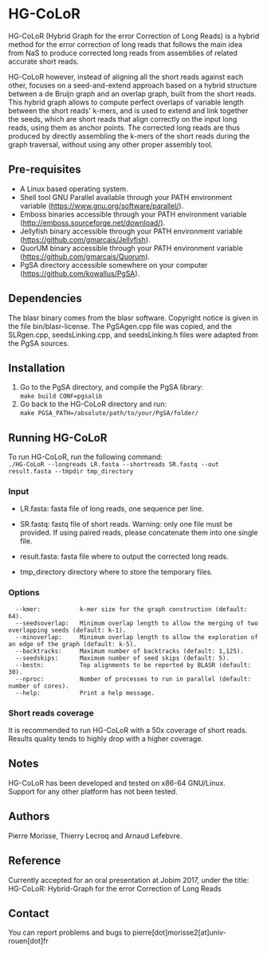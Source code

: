 # HG-CoLoR
HG-CoLoR (Hybrid Graph for the error Correction of Long Reads) is a hybrid method for the
error correction of long reads that follows the main idea from NaS to produce corrected
long reads from assemblies of related accurate short reads.

HG-CoLoR however, instead of aligning all the short reads against each other, focuses on
a seed-and-extend approach based on a hybrid structure between a de Bruijn graph and an
overlap graph, built from the short reads. This hybrid graph allows to compute perfect
overlaps of variable length between the short reads' k-mers, and is used to extend and
link together the seeds, which are short reads that align correctly on the input long
reads, using them as anchor points. The corrected long reads are thus produced by directly
assembling the k-mers of the short reads during the graph traversal, without using any
other proper assembly tool.

Pre-requisites
--------------

  - A Linux based operating system.
  - Shell tool GNU Parallel available through your PATH environment variable (https://www.gnu.org/software/parallel/).
  - Emboss binaries accessible through your PATH environment variable (http://emboss.sourceforge.net/download/).
  - Jellyfish binary accessible through your PATH environment variable (https://github.com/gmarcais/Jellyfish).
  - QuorUM binary accessible through your PATH environment variable (https://github.com/gmarcais/Quorum).
  - PgSA directory accessible somewhere on your computer (https://github.com/kowallus/PgSA).
  
Dependencies
--------------

The blasr binary comes from the blasr software. Copyright notice is given in the file
bin/blasr-license.
The PgSAgen.cpp file was copied, and the SLRgen.cpp, seedsLinking.cpp, and seedsLinking.h
files were adapted from the PgSA sources.
  
Installation
--------------

  1. Go to the PgSA directory, and compile the PgSA library:  
  `make build CONF=pgsalib`
  2. Go back to the HG-CoLoR directory and run:             
  `make PGSA_PATH=/absolute/path/to/your/PgSA/folder/`
  
Running HG-CoLoR
--------------

To run HG-CoLoR, run the following command:       
`./HG-CoLoR --longreads LR.fasta --shortreads SR.fastq --out result.fasta --tmpdir tmp_directory`

### Input

  - LR.fasta:       fasta file of long reads, one sequence per line.
  - SR.fastq:       fastq file of short reads.
    Warning: only one file must be provided.
    If using paired reads, please concatenate them into one single file.

  - result.fasta:   fasta file where to output the corrected long reads.
  - tmp_directory directory where to store the temporary files.

### Options

      --kmer:           k-mer size for the graph construction (default: 64).
      --seedsoverlap:   Minimum overlap length to allow the merging of two overlapping seeds (default: k-1).
      --minoverlap:     Minimum overlap length to allow the exploration of an edge of the graph (default: k-5).
      --backtracks:     Maximum number of backtracks (default: 1,125).
      --seedskips:      Maximum number of seed skips (default: 5).
      --bestn:          Top alignments to be reported by BLASR (default: 30).
      --nproc:          Number of processes to run in parallel (default: number of cores).
      --help:           Print a help message.

### Short reads coverage

It is recommended to run HG-CoLoR with a 50x coverage of short reads. Results quality tends to highly drop with a higher coverage.
      
Notes
--------------

HG-CoLoR has been developed and tested on x86-64 GNU/Linux.          
Support for any other platform has not been tested.

Authors
--------------

Pierre Morisse, Thierry Lecroq and Arnaud Lefebvre.

Reference
--------------

Currently accepted for an oral presentation at Jobim 2017, under the title:               
HG-CoLoR: Hybrid-Graph for the error Correction of Long Reads

Contact
--------------

You can report problems and bugs to pierre[dot]morisse2[at]univ-rouen[dot]fr
